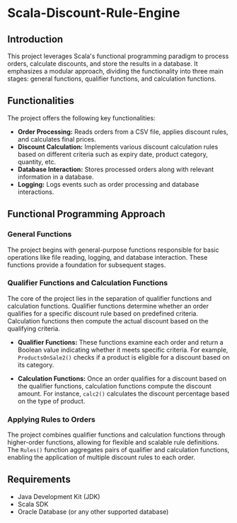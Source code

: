 # Scala-Discount-Rule-Engine
## Introduction
This project leverages Scala's functional programming paradigm to process orders, calculate discounts, and store the results in a database. It emphasizes a modular approach, dividing the functionality into three main stages: general functions, qualifier functions, and calculation functions.

## Functionalities
The project offers the following key functionalities:

- **Order Processing:** Reads orders from a CSV file, applies discount rules, and calculates final prices.
- **Discount Calculation:** Implements various discount calculation rules based on different criteria such as expiry date, product category, quantity, etc.
- **Database Interaction:** Stores processed orders along with relevant information in a database.
- **Logging:** Logs events such as order processing and database interactions.

## Functional Programming Approach
### General Functions
The project begins with general-purpose functions responsible for basic operations like file reading, logging, and database interaction. These functions provide a foundation for subsequent stages.

### Qualifier Functions and Calculation Functions
The core of the project lies in the separation of qualifier functions and calculation functions. Qualifier functions determine whether an order qualifies for a specific discount rule based on predefined criteria. Calculation functions then compute the actual discount based on the qualifying criteria.

- **Qualifier Functions:** These functions examine each order and return a Boolean value indicating whether it meets specific criteria. For example, `ProductsOnSale2()` checks if a product is eligible for a discount based on its category.
  
- **Calculation Functions:** Once an order qualifies for a discount based on the qualifier functions, calculation functions compute the discount amount. For instance, `calc2()` calculates the discount percentage based on the type of product.

### Applying Rules to Orders
The project combines qualifier functions and calculation functions through higher-order functions, allowing for flexible and scalable rule definitions. The `Rules()` function aggregates pairs of qualifier and calculation functions, enabling the application of multiple discount rules to each order.

## Requirements
- Java Development Kit (JDK)
- Scala SDK
- Oracle Database (or any other supported database)



